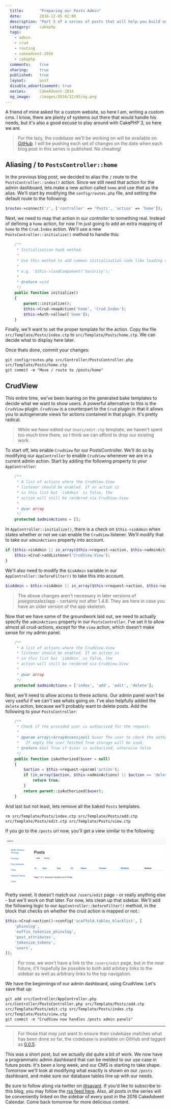 ```yaml
---
  title:       "Preparing our Posts Admin"
  date:        2016-12-05 02:00
  description: "Part 5 of a series of posts that will help you build out a personal CMS"
  category:    cakephp
  tags:
    - admin
    - crud
    - routing
    - cakeadvent-2016
    - cakephp
  comments:    true
  sharing:     true
  published:   true
  layout:      post
  disable_advertisement: true
  series:      CakeAdvent-2016
  og_image:    /images/2016/12/05/og.png
---
```


A friend of mine asked for a custom website, so here I am, writing a custom cms. I know, there are plenty of systems out there that would handle his needs, but it's also a good excuse to play around with CakePHP 3, so here we are.

> For the lazy, the codebase we'll be working on will be available on [GitHub](https://github.com/josegonzalez/cakeadvent-2016). I will be pushing each set of changes on the date when each blog post in this series is published. No cheating!

## Aliasing / to `PostsController::home`

In the previous blog post, we decided to alias the `/` route to the `PostsController::index()` action. Since we still need that action for the admin dashboard, lets make a new action called `home` and use *that* as the alias. We'll start by modifying the `config/routes.php` file, and setting the default route to the following:

```php
$routes->connect('/', ['controller' => 'Posts', 'action' => 'home']);
```

Next, we need to map that action in our controller to something real. Instead of defining a `home` action, for now I'm just going to add an extra mapping of `home` to the `Crud.Index` action. We'll use a new `PostsController::initialize()` method to handle this:

```php
    /**
     * Initialization hook method.
     *
     * Use this method to add common initialization code like loading components.
     *
     * e.g. `$this->loadComponent('Security');`
     *
     * @return void
     */
    public function initialize()
    {
        parent::initialize();
        $this->Crud->mapAction('home', 'Crud.Index');
        $this->Auth->allow(['home']);
    }
```

Finally, we'll want to set the proper template for the action. Copy the file `src/Template/Posts/index.ctp` to `src/Template/Posts/home.ctp`. We can decide what to display here later.

Once thats done, commit your changes:

```shell
git config/routes.php src/Controller/PostsController.php src/Template/Posts/home.ctp
git commit -m "Move / route to /posts/home"
```

## CrudView

This entire time, we've been leaning on the generated bake templates to decide what we want to show users. A powerful alternative to this is the `CrudView` plugin. `CrudView` is a counterpart to the `Crud` plugin in that it allows you to autogenerate views for actions contained in that plugin. It's pretty radical.

> While we *have* edited our `Users/edit.ctp` template, we haven't spent too much time there, so I think we can afford to drop our existing work.

To start off, lets enable `CrudView` for our PostsController. We'll do so by modifying our `AppController` to enable `CrudView` whenever we are in a current admin action. Start by adding the following property to your `AppController`:

```php
    /**
     * A list of actions where the CrudView.View
     * listener should be enabled. If an action is
     * in this list but `isAdmin` is false, the
     * action will still be rendered via CrudView.View
     *
     * @var array
     */
    protected $adminActions = [];
```

In `AppController::initialize()`, there is a check on `$this->isAdmin` when states whether or not we can enable the `CrudView` listener. We'll modify that to take our `adminActions` property into account.

```php
if ($this->isAdmin || in_array($this->request->action, $this->adminActions)) {
    $this->Crud->addListener('CrudView.View');
}
```

We'll also need to modify the `$isAdmin` variable in our `AppController::beforeFilter()` to take this into account.

```php
$isAdmin = $this->isAdmin || in_array($this->request->action, $this->adminActions);
```

> The above changes aren't necessary in later versions of josegonzalez/app - certainly not after 1.4.8. They are here in case you have an older version of the app skeleton.

Now that we have some of the groundwork laid out, we need to actually specify the `adminActions` property in our `PostsController`. I've set it to allow almost all crud-actions, except for the `view` action, which doesn't make sense for my admin panel.

```php
    /**
     * A list of actions where the CrudView.View
     * listener should be enabled. If an action is
     * in this list but `isAdmin` is false, the
     * action will still be rendered via CrudView.View
     *
     * @var array
     */
    protected $adminActions = ['index', 'add', 'edit', 'delete'];
```

Next, we'll need to allow access to these actions. Our admin panel won't be very useful if we can't see whats going on. I've also helpfully added the `delete` action, because we'll probably want to delete posts. Add the following to your `PostsController`:

```php
    /**
     * Check if the provided user is authorized for the request.
     *
     * @param array|\ArrayAccess|null $user The user to check the authorization of.
     *   If empty the user fetched from storage will be used.
     * @return bool True if $user is authorized, otherwise false
     */
    public function isAuthorized($user = null)
    {
        $action = $this->request->param('action');
        if (in_array($action, $this->adminActions) || $action == 'delete') {
            return true;
        }
        return parent::isAuthorized($user);
    }
```

And last but not least, lets remove all the baked `Posts` templates.

```shell
rm src/Template/Posts/index.ctp src/Template/Posts/add.ctp src/Template/Posts/edit.ctp src/Template/Posts/view.ctp
```

If you go to the `/posts` url now, you'll get a view similar to the following:

![workinggenerated posts admin](/images/2016/12/05/generated-posts-admin.png)

Pretty sweet. It doesn't match our `/users/edit` page - or really anything else - but we'll work on that later. For now, lets clean up that sidebar. We'll add the following logic to our `AppController::beforeFilter()` method, in the block that checks on whether the crud action is mapped or not.:

```php
$this->Crud->action()->config('scaffold.tables_blacklist', [
    'phinxlog',
    'muffin_tokenize_phinxlog',
    'post_attributes',
    'tokenize_tokens',
    'users',
]);
```

> For now, we won't have a link to the `/users/edit` page, but in the near future, it'll hopefully be possible to both add arbitary links to the sidebar as well as arbitrary links to the top navigation.

We have the beginnings of our admin dashboard, using CrudView. Let's save that up:

```shell
git add src/Controller/AppController.php src/Controller/PostsController.php src/Template/Posts/add.ctp src/Template/Posts/edit.ctp src/Template/Posts/index.ctp src/Template/Posts/view.ctp
git commit -m "CrudView now handles /posts admin panels"
```

---

> For those that may just want to ensure their codebase matches what has been done so far, the codebase is available on GitHub and tagged as [0.0.5](https://github.com/josegonzalez/cakeadvent-2016/tree/0.0.5).

This was a short post, but we actually did quite a bit of work. We now have a programmatic admin dashboard that can be melded to our use case in future posts. It's been a long week, and our CMS is starting to take shape. Tomorrow we'll look at modifying what exactly is shown on our `/posts` dashboard, and make sure our database tables line up with our needs.

Be sure to follow along via twitter on [@savant](https://twitter.com/savant). If you'd like to subscribe to this blog, you may follow the [rss feed here](/atom.xml). Also, all posts in the series will be conveniently linked on the sidebar of every post in the 2016 CakeAdvent Calendar. Come back tomorrow for more delicious content.

